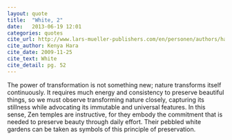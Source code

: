 ```yaml
---
layout: quote
title:  "White, 2"
date:   2013-06-19 12:01
categories: quotes
cite_url: http://www.lars-mueller-publishers.com/en/personen/authors/hara-kenya/weiss
cite_author: Kenya Hara
cite_date: 2009-11-25
cite_text: White
cite_detail: pg. 52
---
```


The power of transformation is not something new; nature transforms itself continuously. It requires much energy and consistency to preserve beautiful things, so we must observe transforming nature closely, capturing its stillness while advocating its immutable and universal features. In this sense, Zen temples are instructive, for they embody the commitment that is needed to preserve beauty through daily effort. Their pebbled white gardens can be taken as symbols of this principle of preservation.